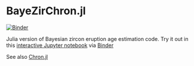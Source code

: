 # BayeZirChron.jl

[![Binder](https://mybinder.org/badge.svg)](https://mybinder.org/v2/gh/brenhinkeller/BayeZirChron.c/master?filepath=julia%2Fdemo.ipynb)

Julia version of Bayesian zircon eruption age estimation code. Try it out in this [interactive Jupyter notebook](https://mybinder.org/v2/gh/brenhinkeller/BayeZirChron.c/master?filepath=julia%2Fdemo.ipynb) via [Binder](https://mybinder.org)

See also [Chron.jl](https://github.com/brenhinkeller/Chron.jl)
